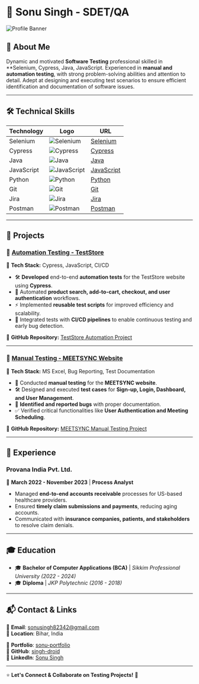 # 🚀 Sonu Singh - SDET/QA  

![Profile Banner](https://user-images.githubusercontent.com/placeholder/banner.png)  

## 📌 About Me  
Dynamic and motivated **Software Testing** professional skilled in **Selenium, Cypress, Java, JavaScript. Experienced in **manual and automation testing**, with strong problem-solving abilities and attention to detail. Adept at designing and executing test scenarios to ensure efficient identification and documentation of software issues.  

---

## 🛠 Technical Skills  

| **Technology** | **Logo** | **URL** |
|--------------|----------|---------|
| Selenium | ![Selenium](https://upload.wikimedia.org/wikipedia/commons/d/d5/Selenium_Logo.png) | [Selenium](https://www.selenium.dev/) |
| Cypress | ![Cypress](https://www.cypress.io/static/33498b5f9500da85074f14c22594f49f/cypress-logo.webp) | [Cypress](https://www.cypress.io/) |
| Java | ![Java](https://upload.wikimedia.org/wikipedia/en/3/30/Java_programming_language_logo.svg) | [Java](https://www.java.com/) |
| JavaScript | ![JavaScript](https://upload.wikimedia.org/wikipedia/commons/6/6a/JavaScript-logo.png) | [JavaScript](https://developer.mozilla.org/en-US/docs/Web/JavaScript) |
| Python | ![Python](https://upload.wikimedia.org/wikipedia/commons/c/c3/Python-logo-notext.svg) | [Python](https://www.python.org/) |
| Git | ![Git](https://upload.wikimedia.org/wikipedia/commons/e/e0/Git-logo.svg) | [Git](https://git-scm.com/) |
| Jira | ![Jira](https://upload.wikimedia.org/wikipedia/en/8/8f/Jira_Logo.svg) | [Jira](https://www.atlassian.com/software/jira) |
| Postman | ![Postman](https://www.postman.com/assets/logos/postman-logo.png) | [Postman](https://www.postman.com/) |

---

## 📂 Projects  

### 🔹 [Automation Testing - TestStore](https://github.com/sing-droid/AutomationTestStoreProject1)  
📌 **Tech Stack:** Cypress, JavaScript, CI/CD  

- 🛠 **Developed** end-to-end **automation tests** for the TestStore website using **Cypress**.  
- 🛒 Automated **product search, add-to-cart, checkout, and user authentication** workflows.  
- ⚡ Implemented **reusable test scripts** for improved efficiency and scalability.  
- 🚀 Integrated tests with **CI/CD pipelines** to enable continuous testing and early bug detection.  

🔗 **GitHub Repository:** [TestStore Automation Project](https://github.com/sing-droid/AutomationTestStoreProject1)  

---

### 🔹 [Manual Testing - MEETSYNC Website](https://github.com/sing-droid/MeetSyncManualTesting)  
📌 **Tech Stack:** MS Excel, Bug Reporting, Test Documentation  

- 📝 Conducted **manual testing** for the **MEETSYNC website**.  
- 🛠 Designed and executed **test cases** for **Sign-up, Login, Dashboard, and User Management**.  
- 🐞 **Identified and reported bugs** with proper documentation.  
- ✅ Verified critical functionalities like **User Authentication and Meeting Scheduling**.  

🔗 **GitHub Repository:** [MEETSYNC Manual Testing Project](https://github.com/sing-droid/MeetSyncManualTesting)  

---

## 💼 Experience  

### **Provana India Pvt. Ltd.**  
📅 **March 2022 - November 2023** | **Process Analyst**  
- Managed **end-to-end accounts receivable** processes for US-based healthcare providers.  
- Ensured **timely claim submissions and payments**, reducing aging accounts.  
- Communicated with **insurance companies, patients, and stakeholders** to resolve claim denials.  

---

## 🎓 Education  
- 🎓 **Bachelor of Computer Applications (BCA)** | *Sikkim Professional University (2022 - 2024)*  
- 🎓 **Diploma** | *JKP Polytechnic (2016 - 2018)*  

---

## 📬 Contact & Links  

📧 **Email**: [sonusingh82342@gmail.com](mailto:sonusingh82342@gmail.com)  
📍 **Location**: Bihar, India  

🔗 **Portfolio**: [sonu-portfolio](https://sonu-portfolio-zrz6.vercel.app/)  
🔗 **GitHub**: [singh-droid](https://github.com/singh-droid)  
🔗 **LinkedIn**: [Sonu Singh](https://www.linkedin.com/in/sonu-singh-67397b192)  

---

⭐ **Let's Connect & Collaborate on Testing Projects!** 🚀  

